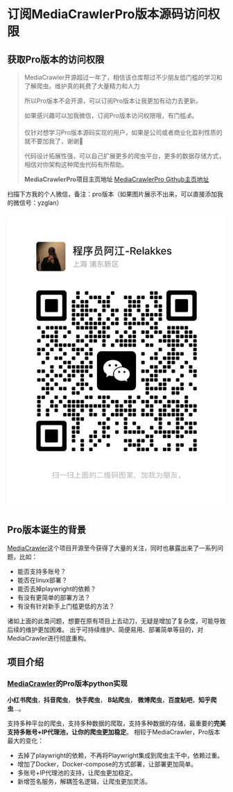 # 订阅MediaCrawlerPro版本源码访问权限

## 获取Pro版本的访问权限
> MediaCrawler开源超过一年了，相信该仓库帮过不少朋友低门槛的学习和了解爬虫。维护真的耗费了大量精力和人力 <br>
> 
> 所以Pro版本不会开源，可以订阅Pro版本让我更加有动力去更新。<br>
> 
> 如果感兴趣可以加我微信，订阅Pro版本访问权限哦，有门槛💰。<br>
> 
> 仅针对想学习Pro版本源码实现的用户，如果是公司或者商业化盈利性质的就不要加我了，谢谢🙏
> 
> 代码设计拓展性强，可以自己扩展更多的爬虫平台，更多的数据存储方式，相信对你架构这种爬虫代码有所帮助。
> 
> 
> **MediaCrawlerPro项目主页地址**
> [MediaCrawlerPro Github主页地址](https://github.com/MediaCrawlerPro)



扫描下方我的个人微信，备注：pro版本（如果图片展示不出来，可以直接添加我的微信号：yzglan）

![relakkes_weichat.JPG](static/images/relakkes_weichat.JPG)


##  Pro版本诞生的背景
[MediaCrawler](https://github.com/NanmiCoder/MediaCrawler)这个项目开源至今获得了大量的关注，同时也暴露出来了一系列问题，比如：
- 能否支持多账号？
- 能否在linux部署？
- 能否去掉playwright的依赖？
- 有没有更简单的部署方法？
- 有没有针对新手上门槛更低的方法？

诸如上面的此类问题，想要在原有项目上去动刀，无疑是增加了复杂度，可能导致后续的维护更加困难。
出于可持续维护、简便易用、部署简单等目的，对MediaCrawler进行彻底重构。

## 项目介绍
### [MediaCrawler](https://github.com/NanmiCoder/MediaCrawler)的Pro版本python实现
**小红书爬虫**，**抖音爬虫**， **快手爬虫**， **B站爬虫**， **微博爬虫**，**百度贴吧**，**知乎爬虫**...。

支持多种平台的爬虫，支持多种数据的爬取，支持多种数据的存储，最重要的**完美支持多账号+IP代理池，让你的爬虫更加稳定**。
相较于MediaCrawler，Pro版本最大的变化：
- 去掉了playwright的依赖，不再将Playwright集成到爬虫主干中，依赖过重。
- 增加了Docker，Docker-compose的方式部署，让部署更加简单。
- 多账号+IP代理池的支持，让爬虫更加稳定。
- 新增签名服务，解耦签名逻辑，让爬虫更加灵活。
